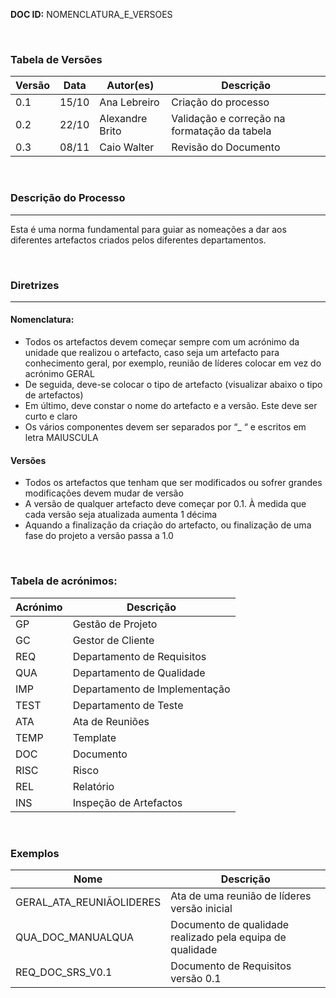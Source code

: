 **DOC ID:** NOMENCLATURA_E_VERSOES

</br>

### **Tabela de Versões**

| Versão | Data | Autor(es) | Descrição |
|---|---|---|---|
| 0.1 | 15/10 | Ana Lebreiro | Criação do processo |
| 0.2 | 22/10 | Alexandre Brito | Validação e correção na formatação da tabela |
| 0.3 | 08/11 | Caio Walter | Revisão do Documento |

</br>

### **Descrição do Processo**

---

Esta é uma norma fundamental para guiar as nomeações a dar aos diferentes artefactos criados pelos diferentes departamentos.

</br>

### **Diretrizes**

---

#### Nomenclatura:

- Todos os artefactos devem começar sempre com um acrónimo da unidade que realizou o artefacto, caso seja um artefacto para conhecimento geral, por exemplo, reunião de líderes colocar em vez do acrónimo GERAL
- De seguida, deve-se colocar o tipo de artefacto (visualizar abaixo o tipo de artefactos)
- Em último, deve constar o nome do artefacto e a versão. Este deve ser curto e claro
- Os vários componentes devem ser separados por “_ “ e escritos em letra MAIUSCULA

#### Versões

- Todos os artefactos que tenham que ser modificados ou sofrer grandes modificações devem mudar de versão
- A versão de qualquer artefacto deve começar por 0.1. À medida que cada versão seja atualizada aumenta 1 décima
- Aquando a finalização da criação do artefacto, ou finalização de uma fase do projeto a versão passa a 1.0

</br>

### Tabela de acrónimos:

| Acrónimo | Descrição |
|---|---|
| GP | Gestão de Projeto |
| GC | Gestor de Cliente |
| REQ | Departamento de Requisitos |
| QUA | Departamento de Qualidade |
| IMP | Departamento de Implementação |
| TEST | Departamento de Teste |
| ATA | Ata de Reuniões |
| TEMP | Template |
| DOC | Documento |
| RISC | Risco |
| REL | Relatório |
| INS | Inspeção de Artefactos |

</br>

### Exemplos

| Nome | Descrição |
|-|-|
| GERAL_ATA_REUNIÃOLIDERES | Ata de uma reunião de líderes versão inicial |
| QUA_DOC_MANUALQUA | Documento de qualidade realizado pela equipa de qualidade|
| REQ_DOC_SRS_V0.1 | Documento de Requisitos versão 0.1|

